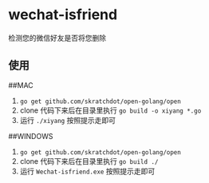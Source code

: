 # wechat-isfriend

检测您的微信好友是否将您删除

## 使用
##MAC
1. `go get github.com/skratchdot/open-golang/open`
2. clone 代码下来后在目录里执行 `go build -o xiyang *.go`
3. 运行 `./xiyang` 按照提示走即可

##WINDOWS

1. `go get github.com/skratchdot/open-golang/open`
2. clone 代码下来后在目录里执行 `go build ./`
3. 运行 `Wechat-isfriend.exe` 按照提示走即可